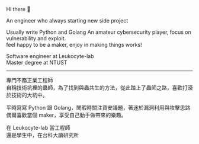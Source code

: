 Hi there 👋  

An engineer who always starting new side project  

Usually write Python and Golang
An amateur cybersecurity player, focus on vulnerability and exploit.  
feel happy to be a maker, enjoy in making things works!  

Software engineer at Leukocyte-lab  
Master degree at NTUST  

---

專門不務正業工程師  
自稱技術坑裡的蟲師，為了找到與蟲共生的方法，從此踏上了蟲師之路，喜歡打滾於技術的大坑中。  

平時寫寫 Python 跟 Golang，閒暇時關注資安議題，著迷於漏洞利用與攻擊思路  
偶爾喜歡當個 maker，享受自己動手做帶來的樂趣。  

在 Leukocyte-lab 當工程師  
還是學生中，在台科大讀研究所  
